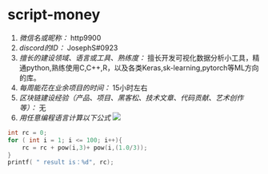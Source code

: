 # script-money

1. *微信名或昵称：* http9900
2. *discord的ID：* JosephS#0923
3. *擅长的建设领域、语言或工具、熟练度：* 擅长开发可视化数据分析小工具，精通python,熟练使用C,C++,R，以及各类Keras,sk-learning,pytorch等ML方向的库。
4. *每周能花在业余项目的时间：* 15小时左右
5. *区块链建设经验（产品、项目、黑客松、技术文章、代码贡献、艺术创作等）：* 无
6. *用任意编程语言计算以下公式*
![](https://latex.codecogs.com/svg.image?\sum_{n=1}^{100}\left&space;(n^{3}-\sqrt[3]{n}&space;\right&space;))

```c
int rc = 0;
for ( int i = 1; i <= 100; i++){
    rc = rc + pow(i,3)+ pow(i,(1.0/3));
}
printf( " result is：%d", rc); 
```

